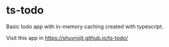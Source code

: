 # ts-todo
Basic todo app with in-memory caching created with typescript.

Visit this app in https://shuvrojit.github.io/ts-todo/
